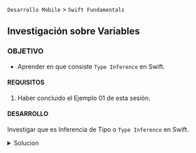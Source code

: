  
`Desarrollo Mobile` > `Swift Fundamentals`
	
## Investigación sobre Variables 

### OBJETIVO 

- Aprender en que consiste `Type Inference` en Swift.

#### REQUISITOS 

1. Haber concluido el Ejemplo 01 de esta sesión.

#### DESARROLLO

Investigar que es Inferencia de Tipo o `Type Inference` en Swift.

<details>
        <summary>Solucion</summary>
         <p></p>
        <a href="https://docs.swift.org/swift-book/LanguageGuide/TheBasics.html#ID322">Type Inference Apple</a>
        <p></p>
        <a href="https://stackoverflow.com/questions/37707403/what-is-the-difference-between-type-safety-and-type-inference">Type Inference Stackoverflow</a>
</details>